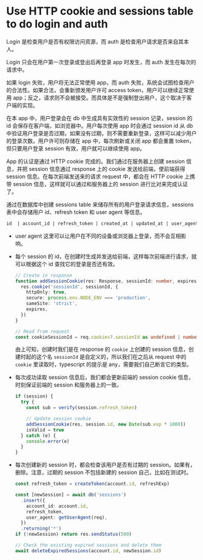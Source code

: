 # Use HTTP cookie and sessions table to do login and auth

Login 是检查用户是否有权限访问资源，而 auth 是检查用户请求是否来自其本人。

Login 只会在用户第一次登录或登出后再登录 app 时发生，而 auth 发生在每次的请求中。

如果 login 失败，用户将无法正常使用 app，而 auth 失败，系统会试图检查用户的合法性。如果合法，会重新颁发用户许可 access token，用户可以继续正常使用 app；反之，请求则不会被接受。而具体是不是强制登出用户，这个取决于客户端的实现。

在本 app 中，用户登录会在 db 中生成具有实效性的 session 记录，session 的 id 会保存在客户端，如浏览器中。用户每次使用 app 时会通过 session id 从 db 中验证用户登录是否过期，如果没有过期，则不需要重新登录，这样可以减少用户的登录次数。用户许可则存储在 app 中，每次刷新或关闭 app 都会重置 token，但只要用户登录 session 有效，用户就可以继续使用 app。

App 的认证是通过 HTTP cookie 完成的。我们通过在服务器上创建 session 信息，并把 session 信息通过 response 上的 cookie 发送给前端，使前端获得 session 信息。在每次前端发送来的请求 request 中，都会在 HTTP cookie 上携带 session 信息，这样就可以通过和服务器上的 session 进行比对来完成认证了。

通过在数据库中创建 sessions table 来储存所有的用户登录请求信息，sessions 表中会存储用户 id、refresh token 和 user agent 等信息。

```txt
id  | account_id | refresh_token | created_at | updated_at | user_agent
```

- user agent 这里可以让用户在不同的设备或浏览器上登录，而不会互相影响。

- 每个 session 的 id，在创建时生成并发送给前端，这样每次前端进行请求，就可以根据这个 id 查找它的登录是否还有效。

  ```ts
  // Create in response
  function addSessionCookie(res: Response, sessionId: number, expires: Date) {
    res.cookie('sessionId', sessionId, {
      httpOnly: true,
      secure: process.env.NODE_ENV === 'production',
      sameSite: 'strict',
      expires,
    })
  }

  // Read from request
  const cookieSessionId = req.cookies?.sessionId as undefined | number
  ```

  由上可知，创建时我们是在 response 的 `cookie` 上创建的 session 信息，创建时起的这个名 `sessionId` 是自定义的，所以我们在之后从 request 中的 `cookie` 里读取时，typescript 的提示是 any，需要我们自己断言它的类型。

- 每次成功读取 session 信息后，我们都会更新前端的 session cookie 信息，时刻保证前端的 session 和服务器上的一致。

  ```ts
  if (session) {
    try {
      const sub = verify(session.refresh_token)

      // Update session cookie
      addSessionCookie(res, session.id, new Date(sub.exp * 1000))
      isValid = true
    } catch (e) {
      console.error(e)
    }
  }
  ```

- 每次创建新的 session 时，都会检查该用户是否有过期的 session。如果有，删除。注意，过期的 session 不包括新建的 session 自己，比如在测试时。

  ```ts
  const refresh_token = createToken(account.id, refreshExp)

  const [newSession] = await db('sessions')
    .insert({
      account_id: account.id,
      refresh_token,
      user_agent: getUserAgent(req),
    })
    .returning('*')
  if (!newSession) return res.sendStatus(500)

  // Check the existing expired sessions and delete them
  await deleteExpiredSessions(account.id, newSession.id)
  ```
